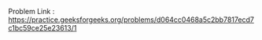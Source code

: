 Problem Link : https://practice.geeksforgeeks.org/problems/d064cc0468a5c2bb7817ecd7c1bc59ce25e23613/1